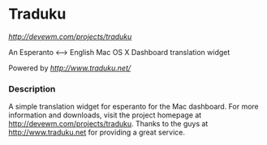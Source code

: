 # Traduku
*<http://devewm.com/projects/traduku>*

An Esperanto <--> English Mac OS X Dashboard translation widget

Powered by *<http://www.traduku.net/>*

### Description
A simple translation widget for esperanto for the Mac dashboard. For more information and downloads, visit the project homepage at <http://devewm.com/projects/traduku>. Thanks to the guys at <http://www.traduku.net> for providing a great service.